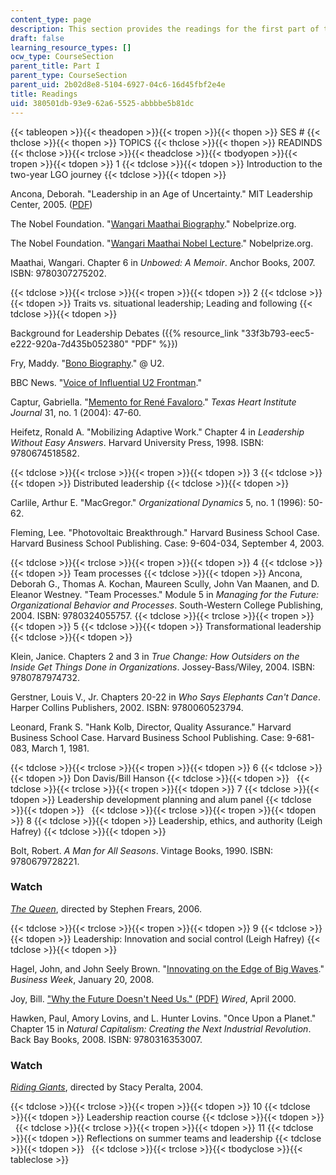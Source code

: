 ```yaml
---
content_type: page
description: This section provides the readings for the first part of the course.
draft: false
learning_resource_types: []
ocw_type: CourseSection
parent_title: Part I
parent_type: CourseSection
parent_uid: 2b02d8e8-5104-6927-04c6-16d45fbf2e4e
title: Readings
uid: 380501db-93e9-62a6-5525-abbbbe5b81dc
---
```

{{< tableopen >}}{{< theadopen >}}{{< tropen >}}{{< thopen >}}
SES #
{{< thclose >}}{{< thopen >}}
TOPICS
{{< thclose >}}{{< thopen >}}
READINDS
{{< thclose >}}{{< trclose >}}{{< theadclose >}}{{< tbodyopen >}}{{< tropen >}}{{< tdopen >}}
1
{{< tdclose >}}{{< tdopen >}}
Introduction to the two-year LGO journey
{{< tdclose >}}{{< tdopen >}}

Ancona, Deborah. "Leadership in an Age of Uncertainty." MIT Leadership Center, 2005. ([PDF](http://ebusiness.mit.edu/research/Briefs/Ancona_Leadership_Final_VI.pdf))

The Nobel Foundation. "[Wangari Maathai Biography](http://www.nobelprize.org/nobel_prizes/peace/laureates/2004/maathai-bio.html)." Nobelprize.org.

The Nobel Foundation. "[Wangari Maathai Nobel Lecture](http://www.nobelprize.org/nobel_prizes/peace/laureates/2004/maathai-lecture-text.html)." Nobelprize.org.

Maathai, Wangari. Chapter 6 in *Unbowed: A Memoir*. Anchor Books, 2007. ISBN: 9780307275202.

{{< tdclose >}}{{< trclose >}}{{< tropen >}}{{< tdopen >}}
2
{{< tdclose >}}{{< tdopen >}}
Traits vs. situational leadership; Leading and following
{{< tdclose >}}{{< tdopen >}}

Background for Leadership Debates ({{% resource_link "33f3b793-eec5-e222-920a-7d435b052380" "PDF" %}})

Fry, Maddy. "[Bono Biography](http://www.atu2.com/band/bono/)." @ U2.

BBC News. "[Voice of Influential U2 Frontman](http://news.bbc.co.uk/2/hi/entertainment/4540228.stm)."

Captur, Gabriella. "[Memento for René Favaloro](http://www.ncbi.nlm.nih.gov/pmc/articles/PMC387434/)." *Texas Heart Institute Journal* 31, no. 1 (2004): 47-60.

Heifetz, Ronald A. "Mobilizing Adaptive Work." Chapter 4 in *Leadership Without Easy Answers*. Harvard University Press, 1998. ISBN: 9780674518582.

{{< tdclose >}}{{< trclose >}}{{< tropen >}}{{< tdopen >}}
3
{{< tdclose >}}{{< tdopen >}}
Distributed leadership
{{< tdclose >}}{{< tdopen >}}

Carlile, Arthur E. "MacGregor." *Organizational Dynamics* 5, no. 1 (1996): 50-62.

Fleming, Lee. "Photovoltaic Breakthrough." Harvard Business School Case. Harvard Business School Publishing. Case: 9-604-034, September 4, 2003.

{{< tdclose >}}{{< trclose >}}{{< tropen >}}{{< tdopen >}}
4
{{< tdclose >}}{{< tdopen >}}
Team processes
{{< tdclose >}}{{< tdopen >}}
Ancona, Deborah G., Thomas A. Kochan, Maureen Scully, John Van Maanen, and D. Eleanor Westney. "Team Processes." Module 5 in *Managing for the Future: Organizational Behavior and Processes*. South-Western College Publishing, 2004. ISBN: 9780324055757.
{{< tdclose >}}{{< trclose >}}{{< tropen >}}{{< tdopen >}}
5
{{< tdclose >}}{{< tdopen >}}
Transformational leadership
{{< tdclose >}}{{< tdopen >}}

Klein, Janice. Chapters 2 and 3 in *True Change: How Outsiders on the Inside Get Things Done in Organizations*. Jossey-Bass/Wiley, 2004. ISBN: 9780787974732.

Gerstner, Louis V., Jr. Chapters 20-22 in *Who Says Elephants Can't Dance*. Harper Collins Publishers, 2002. ISBN: 9780060523794.

Leonard, Frank S. "Hank Kolb, Director, Quality Assurance." Harvard Business School Case. Harvard Business School Publishing. Case: 9-681-083, March 1, 1981.

{{< tdclose >}}{{< trclose >}}{{< tropen >}}{{< tdopen >}}
6
{{< tdclose >}}{{< tdopen >}}
Don Davis/Bill Hanson
{{< tdclose >}}{{< tdopen >}}
 
{{< tdclose >}}{{< trclose >}}{{< tropen >}}{{< tdopen >}}
7
{{< tdclose >}}{{< tdopen >}}
Leadership development planning and alum panel
{{< tdclose >}}{{< tdopen >}}
 
{{< tdclose >}}{{< trclose >}}{{< tropen >}}{{< tdopen >}}
8
{{< tdclose >}}{{< tdopen >}}
Leadership, ethics, and authority (Leigh Hafrey)
{{< tdclose >}}{{< tdopen >}}

Bolt, Robert. *A Man for All Seasons*. Vintage Books, 1990. ISBN: 9780679728221.

### Watch

[*The Queen*](http://www.imdb.com/title/tt0436697/), directed by Stephen Frears, 2006.

{{< tdclose >}}{{< trclose >}}{{< tropen >}}{{< tdopen >}}
9
{{< tdclose >}}{{< tdopen >}}
Leadership: Innovation and social control (Leigh Hafrey)
{{< tdclose >}}{{< tdopen >}}

Hagel, John, and John Seely Brown. "[Innovating on the Edge of Big Waves](http://www.businessweek.com/innovate/content/jan2008/id20080130_724732.htm)." *Business Week*, January 20, 2008.

Joy, Bill. ["Why the Future Doesn't Need Us." (PDF)](https://sites.cc.gatech.edu/computing/nano/documents/Joy%20-%20Why%20the%20Future%20Doesn't%20Need%20Us.pdf) *Wired*, April 2000.

Hawken, Paul, Amory Lovins, and L. Hunter Lovins. "Once Upon a Planet." Chapter 15 in *Natural Capitalism: Creating the Next Industrial Revolution*. Back Bay Books, 2008. ISBN: 9780316353007.

### Watch

[*Riding Giants*](http://www.imdb.com/title/tt0389326/), directed by Stacy Peralta, 2004.

{{< tdclose >}}{{< trclose >}}{{< tropen >}}{{< tdopen >}}
10
{{< tdclose >}}{{< tdopen >}}
Leadership reaction course
{{< tdclose >}}{{< tdopen >}}
 
{{< tdclose >}}{{< trclose >}}{{< tropen >}}{{< tdopen >}}
11
{{< tdclose >}}{{< tdopen >}}
Reflections on summer teams and leadership
{{< tdclose >}}{{< tdopen >}}
 
{{< tdclose >}}{{< trclose >}}{{< tbodyclose >}}{{< tableclose >}}